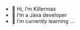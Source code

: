 - 👋 Hi, I’m Killermax
- 👀 I’m a Java developer
- 🌱 I’m currently learning ...

<!---
KillerMax4299/KillerMax4299 is a ✨ special ✨ repository because its `README.md` (this file) appears on your GitHub profile.
You can click the Preview link to take a look at your changes.
--->
